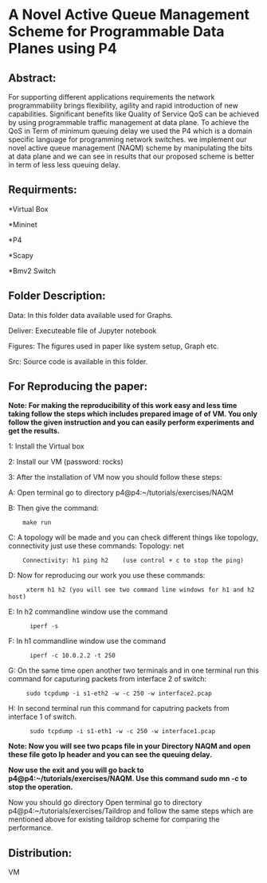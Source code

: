 # A Novel Active Queue Management Scheme for Programmable Data Planes using P4

## Abstract:
For supporting different applications requirements the network programmability brings flexibility, agility and rapid
introduction of new capabilities. Significant benefits like Quality of Service QoS can be achieved by using programmable traffic management at data plane. To achieve the QoS in Term of minimum queuing delay we used the P4 which is a domain
specific language for programming network switches. we implement our novel active queue management (NAQM) scheme by
manipulating the bits at data plane and we can see in results that our proposed scheme is better in term of less less queuing
delay.


## Requirments:

*Virtual Box

*Mininet
 
*P4
 
*Scapy
 
*Bmv2 Switch

## Folder Description:

Data: In this folder data available used for Graphs.

Deliver: Executeable file of Jupyter notebook

Figures: The figures used in paper like system setup, Graph etc.

Src: Source code is available in this folder.


## For Reproducing the paper:

**Note: For making the reproducibility of this work easy and less time taking follow the steps which includes prepared image of of VM. You only follow the given instruction and you can easily perform experiments and get the results.**

1: Install the Virtual box

2: Install our VM   (password: rocks)

3: After the installation of VM now you should follow these steps:

A: Open terminal go to directory p4@p4:~/tutorials/exercises/NAQM

B: Then give the command:

        make run
        
C: A topology will be made and you can check different things like topology, connectivity just use these commands:
        Topology: net
        
        Connectivity: h1 ping h2    (use control + c to stop the ping)
        
D: Now for reproducing our work you use these commands:
         
         xterm h1 h2 (you will see two command line windows for h1 and h2 host)
         
E: In h2 commandline window use the command

          iperf -s

F: In h1 commandline window use the command
          
          iperf -c 10.0.2.2 -t 250
          
G: On the same time open another two terminals and in one terminal run this command for caputuring packets from interface 2 of switch:
         
         sudo tcpdump -i s1-eth2 -w -c 250 -w interface2.pcap
         
H: In second terminal run this command for caputring packets from interface 1 of switch.
          
          sudo tcpdump -i s1-eth1 -w -c 250 -w interface1.pcap
          
**Note: Now you will see two pcaps file in your Directory NAQM and open these file goto Ip header and you can see the queuing delay.**

**Now use the exit and you will go back to p4@p4:~/tutorials/exercises/NAQM. Use this command sudo mn -c to stop the operation.**


Now you should go directory Open terminal go to directory p4@p4:~/tutorials/exercises/Taildrop and follow the same steps which are mentioned above for existing  taildrop scheme for comparing the performance.


## Distribution:
VM 
